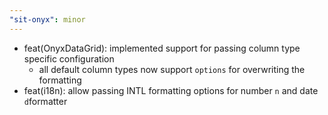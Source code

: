 ```yaml
---
"sit-onyx": minor
---
```


- feat(OnyxDataGrid): implemented support for passing column type specific configuration
  - all default column types now support `options` for overwriting the formatting
- feat(i18n): allow passing INTL formatting options for number `n` and date `d`formatter
